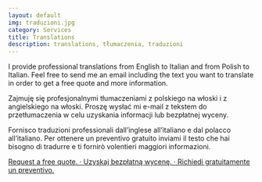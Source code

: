 ```yaml
---
layout: default
img: traduzioni.jpg
category: Services
title: Translations
description: translations, tłumaczenia, traduzioni
---
```

<p>
I provide professional translations from English to Italian and from Polish to Italian. Feel free to send me an email including the text you want to translate in order to get a free quote and more information.
</p>
<p>
Zajmuję się profesjonalnymi tłumaczeniami z polskiego na włoski i z angielskiego na włoski. Proszę wysłać mi e-mail z tekstem do przetłumaczenia w celu uzyskania informacji lub bezpłatnej wyceny.
</p>
<p>
Fornisco traduzioni professionali dall’inglese all’italiano e dal polacco all’italiano. Per ottenere un preventivo gratuito inviami il testo che hai bisogno di tradurre e ti fornirò volentieri maggiori informazioni. 
</p>
  <a href="mailto:angela@tiliatranslations.it">Request a free quote. · Uzyskaj bezpłatną wycenę. · Richiedi gratuitamente un preventivo.</a>
